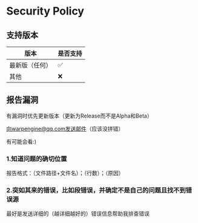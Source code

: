 # Security Policy

## 支持版本

| 版本             | 是否支持            |
| ---------------- | ------------------ |
| 最新版（任何）    | :white_check_mark: |
| 其他             | :x:                |

## 报告漏洞

有漏洞时优先更新版本（更新为Release而不是Alpha和Beta）

向warpengine@qq.com发送邮件（应该没拼错）

有可能会看:)

### 1.知道问题的确切位置

报告格式：（文件路径+文件名）；（行数）；（原因）

### 2.突如其来的错误，比如段错误，并确定不是自己的问题且找不到错误源

最好是发送详细的（越详细越好的）错误信息帮助我排查错误
